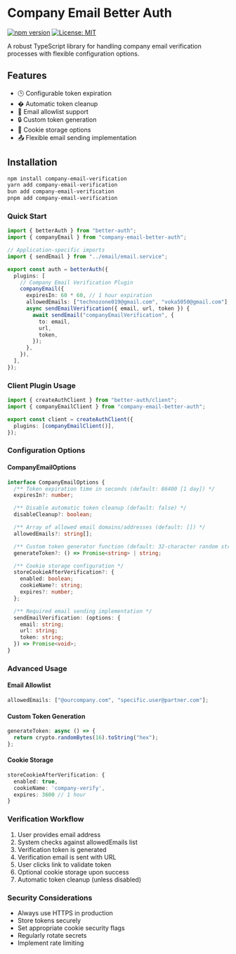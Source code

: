 # Company Email Better Auth

[![npm version](https://img.shields.io/npm/v/company-email-better-auth.svg)](https://www.npmjs.com/package/company-email-better-auth)
[![License: MIT](https://img.shields.io/badge/License-MIT-yellow.svg)](https://opensource.org/licenses/MIT)

A robust TypeScript library for handling company email verification processes with flexible configuration options.

## Features

- 🕒 Configurable token expiration
- � Automatic token cleanup
- 📧 Email allowlist support
- 🔒 Custom token generation
- 🍪 Cookie storage options
- 📤 Flexible email sending implementation

## Installation

```bash
npm install company-email-verification
yarn add company-email-verification
bun add company-email-verification
pnpm add company-email-verification
```

### Quick Start

```typescript
import { betterAuth } from "better-auth";
import { companyEmail } from "company-email-better-auth";

// Application-specific imports
import { sendEmail } from "../email/email.service";

export const auth = betterAuth({
  plugins: [
    // Company Email Verification Plugin
    companyEmail({
      expiresIn: 60 * 60, // 1 hour expiration
      allowedEmails: ["technozone019@gmail.com", "voka5050@gmail.com"],
      async sendEmailVerification({ email, url, token }) {
        await sendEmail("companyEmailVerification", {
          to: email,
          url,
          token,
        });
      },
    }),
  ],
});
```

### Client Plugin Usage

```typescript
import { createAuthClient } from "better-auth/client";
import { companyEmailClient } from "company-email-better-auth";

export const client = createAuthClient({
  plugins: [companyEmailClient()],
});
```

### Configuration Options

#### CompanyEmailOptions

```ts
interface CompanyEmailOptions {
  /** Token expiration time in seconds (default: 86400 [1 day]) */
  expiresIn?: number;

  /** Disable automatic token cleanup (default: false) */
  disableCleanup?: boolean;

  /** Array of allowed email domains/addresses (default: []) */
  allowedEmails?: string[];

  /** Custom token generator function (default: 32-character random string) */
  generateToken?: () => Promise<string> | string;

  /** Cookie storage configuration */
  storeCookieAfterVerification?: {
    enabled: boolean;
    cookieName?: string;
    expires?: number;
  };

  /** Required email sending implementation */
  sendEmailVerification: (options: {
    email: string;
    url: string;
    token: string;
  }) => Promise<void>;
}
```

### Advanced Usage

#### Email Allowlist

```ts
allowedEmails: ["@ourcompany.com", "specific.user@partner.com"];
```

#### Custom Token Generation

```ts
generateToken: async () => {
  return crypto.randomBytes(16).toString("hex");
};
```

#### Cookie Storage

```ts
storeCookieAfterVerification: {
  enabled: true,
  cookieName: 'company-verify',
  expires: 3600 // 1 hour
}
```

### Verification Workflow

1. User provides email address
2. System checks against allowedEmails list
3. Verification token is generated
4. Verification email is sent with URL
5. User clicks link to validate token
6. Optional cookie storage upon success
7. Automatic token cleanup (unless disabled)

### Security Considerations

- Always use HTTPS in production
- Store tokens securely
- Set appropriate cookie security flags
- Regularly rotate secrets
- Implement rate limiting
